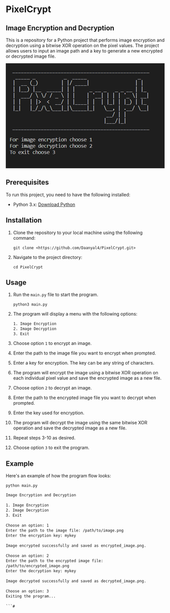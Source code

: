 # PixelCrypt

## Image Encryption and Decryption

This is a repository for a Python project that performs image encryption and decryption using a bitwise XOR operation on the pixel values. The project allows users to input an image path and a key to generate a new encrypted or decrypted image file.

![Alt text](image.png)

## Prerequisites

To run this project, you need to have the following installed:

- Python 3.x: [Download Python](https://www.python.org/downloads/)

## Installation

1. Clone the repository to your local machine using the following command:
    
    ```
    git clone <https://github.com/Daanyal4/PixelCrypt.git>
    
    ```
    
2. Navigate to the project directory:
    
    ```
    cd PixelCrypt
    ```
    

## Usage

1. Run the `main.py` file to start the program.
    
    ```
    python3 main.py
    
    ```
    
2. The program will display a menu with the following options:
    
    ```
    1. Image Encryption
    2. Image Decryption
    3. Exit
    
    ```
    
3. Choose option `1` to encrypt an image.
4. Enter the path to the image file you want to encrypt when prompted.
5. Enter a key for encryption. The key can be any string of characters.
6. The program will encrypt the image using a bitwise XOR operation on each individual pixel value and save the encrypted image as a new file.
7. Choose option `2` to decrypt an image.
8. Enter the path to the encrypted image file you want to decrypt when prompted.
9. Enter the key used for encryption.
10. The program will decrypt the image using the same bitwise XOR operation and save the decrypted image as a new file.
11. Repeat steps 3-10 as desired.
12. Choose option `3` to exit the program.

## Example

Here's an example of how the program flow looks:

```
python main.py

```

```
Image Encryption and Decryption

1. Image Encryption
2. Image Decryption
3. Exit

Choose an option: 1
Enter the path to the image file: /path/to/image.png
Enter the encryption key: mykey

Image encrypted successfully and saved as encrypted_image.png.

Choose an option: 2
Enter the path to the encrypted image file: /path/to/encrypted_image.png
Enter the decryption key: mykey

Image decrypted successfully and saved as decrypted_image.png.

Choose an option: 3
Exiting the program...

```#
